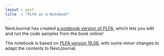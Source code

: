 ```yaml
---
layout : post
title  : "PLFA as a Notebook"
---
```


NextJournal has created [a notebook version of PLFA][NextJournal-PLFA], which lets you edit and run the code samples from the book online!

The notebook is based on [PLFA version 19.08][PLFA-19.08], with some minor changes to adapt the contents to NextJournal.

[PLFA-19.08]: https://plfa.github.io/19.08/
[NextJournal-PLFA]: https://nextjournal.com/plfa/ToC

<!--more-->
